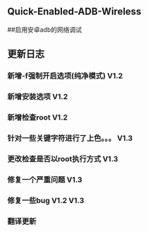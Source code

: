 ## Quick-Enabled-ADB-Wireless
##启用安卓adb的网络调试
## 更新日志 
### 新增-f强制开启选项(纯净模式) V1.2
### 新增安装选项 V1.2
### 新增检查root V1.2
### 针对一些关键字符进行了上色。。。 V1.3
### 更改检查是否以root执行方式 V1.3
### 修复一个严重问题 V1.3
### 修复一些bug V1.2 V1.3
### 翻译更新
